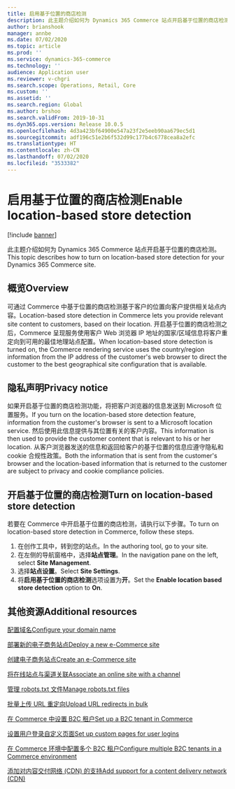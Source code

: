 ```yaml
---
title: 启用基于位置的商店检测
description: 此主题介绍如何为 Dynamics 365 Commerce 站点开启基于位置的商店检测。
author: brianshook
manager: annbe
ms.date: 07/02/2020
ms.topic: article
ms.prod: ''
ms.service: dynamics-365-commerce
ms.technology: ''
audience: Application user
ms.reviewer: v-chgri
ms.search.scope: Operations, Retail, Core
ms.custom: ''
ms.assetid: ''
ms.search.region: Global
ms.author: brshoo
ms.search.validFrom: 2019-10-31
ms.dyn365.ops.version: Release 10.0.5
ms.openlocfilehash: 4d3a423bf64900e547a23f2e5eeb90aa679ec5d1
ms.sourcegitcommit: adf196c51e2b6f532d99c177b4c6778cea8a2efc
ms.translationtype: HT
ms.contentlocale: zh-CN
ms.lasthandoff: 07/02/2020
ms.locfileid: "3533382"
---
```

# <a name="enable-location-based-store-detection"></a><span data-ttu-id="9b673-103">启用基于位置的商店检测</span><span class="sxs-lookup"><span data-stu-id="9b673-103">Enable location-based store detection</span></span>


[!include [banner](includes/banner.md)]

<span data-ttu-id="9b673-104">此主题介绍如何为 Dynamics 365 Commerce 站点开启基于位置的商店检测。</span><span class="sxs-lookup"><span data-stu-id="9b673-104">This topic describes how to turn on location-based store detection for your Dynamics 365 Commerce site.</span></span>

## <a name="overview"></a><span data-ttu-id="9b673-105">概览</span><span class="sxs-lookup"><span data-stu-id="9b673-105">Overview</span></span>

<span data-ttu-id="9b673-106">可通过 Commerce 中基于位置的商店检测基于客户的位置向客户提供相关站点内容。</span><span class="sxs-lookup"><span data-stu-id="9b673-106">Location-based store detection in Commerce lets you provide relevant site content to customers, based on their location.</span></span> <span data-ttu-id="9b673-107">开启基于位置的商店检测之后，Commerce 呈现服务使用客户 Web 浏览器 IP 地址的国家/区域信息将客户重定向到可用的最佳地理站点配置。</span><span class="sxs-lookup"><span data-stu-id="9b673-107">When location-based store detection is turned on, the Commerce rendering service uses the country/region information from the IP address of the customer's web browser to direct the customer to the best geographical site configuration that is available.</span></span>

## <a name="privacy-notice"></a><span data-ttu-id="9b673-108">隐私声明</span><span class="sxs-lookup"><span data-stu-id="9b673-108">Privacy notice</span></span>

<span data-ttu-id="9b673-109">如果开启基于位置的商店检测功能，将把客户浏览器的信息发送到 Microsoft 位置服务。</span><span class="sxs-lookup"><span data-stu-id="9b673-109">If you turn on the location-based store detection feature, information from the customer's browser is sent to a Microsoft location service.</span></span> <span data-ttu-id="9b673-110">然后使用此信息提供与其位置有关的客户内容。</span><span class="sxs-lookup"><span data-stu-id="9b673-110">This information is then used to provide the customer content that is relevant to his or her location.</span></span> <span data-ttu-id="9b673-111">从客户浏览器发送的信息和返回给客户的基于位置的信息应遵守隐私和 cookie 合规性政策。</span><span class="sxs-lookup"><span data-stu-id="9b673-111">Both the information that is sent from the customer's browser and the location-based information that is returned to the customer are subject to privacy and cookie compliance policies.</span></span>

## <a name="turn-on-location-based-store-detection"></a><span data-ttu-id="9b673-112">开启基于位置的商店检测</span><span class="sxs-lookup"><span data-stu-id="9b673-112">Turn on location-based store detection</span></span>

<span data-ttu-id="9b673-113">若要在 Commerce 中开启基于位置的商店检测，请执行以下步骤。</span><span class="sxs-lookup"><span data-stu-id="9b673-113">To turn on location-based store detection in Commerce, follow these steps.</span></span>

1. <span data-ttu-id="9b673-114">在创作工具中，转到您的站点。</span><span class="sxs-lookup"><span data-stu-id="9b673-114">In the authoring tool, go to your site.</span></span>
1. <span data-ttu-id="9b673-115">在左侧的导航窗格中，选择**站点管理**。</span><span class="sxs-lookup"><span data-stu-id="9b673-115">In the navigation pane on the left, select **Site Management**.</span></span>
1. <span data-ttu-id="9b673-116">选择**站点设置**。</span><span class="sxs-lookup"><span data-stu-id="9b673-116">Select **Site Settings**.</span></span>
1. <span data-ttu-id="9b673-117">将**启用基于位置的商店检测**选项设置为**开**。</span><span class="sxs-lookup"><span data-stu-id="9b673-117">Set the **Enable location based store detection** option to **On**.</span></span>

## <a name="additional-resources"></a><span data-ttu-id="9b673-118">其他资源</span><span class="sxs-lookup"><span data-stu-id="9b673-118">Additional resources</span></span>

[<span data-ttu-id="9b673-119">配置域名</span><span class="sxs-lookup"><span data-stu-id="9b673-119">Configure your domain name</span></span>](configure-your-domain-name.md)

[<span data-ttu-id="9b673-120">部署新的电子商务站点</span><span class="sxs-lookup"><span data-stu-id="9b673-120">Deploy a new e-Commerce site</span></span>](deploy-ecommerce-site.md)

[<span data-ttu-id="9b673-121">创建电子商务站点</span><span class="sxs-lookup"><span data-stu-id="9b673-121">Create an e-Commerce site</span></span>](create-ecommerce-site.md)

[<span data-ttu-id="9b673-122">将在线站点与渠道关联</span><span class="sxs-lookup"><span data-stu-id="9b673-122">Associate an online site with a channel</span></span>](associate-site-online-store.md)

[<span data-ttu-id="9b673-123">管理 robots.txt 文件</span><span class="sxs-lookup"><span data-stu-id="9b673-123">Manage robots.txt files</span></span>](manage-robots-txt-files.md)

[<span data-ttu-id="9b673-124">批量上传 URL 重定向</span><span class="sxs-lookup"><span data-stu-id="9b673-124">Upload URL redirects in bulk</span></span>](upload-bulk-redirects.md)

[<span data-ttu-id="9b673-125">在 Commerce 中设置 B2C 租户</span><span class="sxs-lookup"><span data-stu-id="9b673-125">Set up a B2C tenant in Commerce</span></span>](set-up-B2C-tenant.md)

[<span data-ttu-id="9b673-126">设置用户登录自定义页面</span><span class="sxs-lookup"><span data-stu-id="9b673-126">Set up custom pages for user logins</span></span>](custom-pages-user-logins.md)

[<span data-ttu-id="9b673-127">在 Commerce 环境中配置多个 B2C 租户</span><span class="sxs-lookup"><span data-stu-id="9b673-127">Configure multiple B2C tenants in a Commerce environment</span></span>](configure-multi-B2C-tenants.md)

[<span data-ttu-id="9b673-128">添加对内容交付网络 (CDN) 的支持</span><span class="sxs-lookup"><span data-stu-id="9b673-128">Add support for a content delivery network (CDN)</span></span>](add-cdn-support.md)
